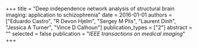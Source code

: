 +++
title = "Deep independence network analysis of structural brain imaging: application to schizophrenia"
date = 2016-01-01
authors = ["Eduardo Castro", "R Devon Hjelm", "Sergey M Plis", "Laurent Dinh", "Jessica A Turner", "Vince D Calhoun"]
publication_types = ["2"]
abstract = ""
selected = false
publication = "*IEEE transactions on medical imaging*"
+++

